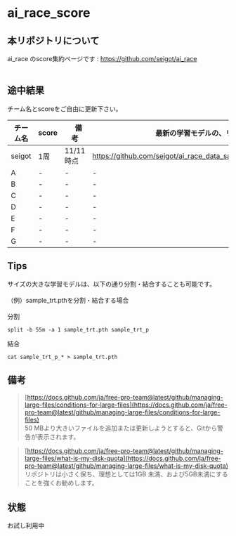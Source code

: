 # ai_race_score

## 本リポジトリについて
ai_race のscore集約ページです : https://github.com/seigot/ai_race <br>
<br>
## 途中結果

チーム名とscoreをご自由に更新下さい。 <br>

|  チーム名  |  score  |　備考  |  最新の学習モデルの、リポジトリURL等  |
| ---- | ---- | ---- | ---- |
|  seigot  |  1周  |  11/11時点  |  https://github.com/seigot/ai_race_data_sample/blob/main/model/sample.pth  |
|  A  |  -  |  -  |  -  |
|  B  |  -  |  -  |  -  |
|  C  |  -  |  -  |  -  |
|  D  |  -  |  -  |  -  |
|  E  |  -  |  -  |  -  |
|  F  |  -  |  -  |  -  |
|  G  |  -  |  -  |  -  |

## Tips

サイズの大きな学習モデルは、以下の通り分割・結合することも可能です。<br>
<br>
（例）sample_trt.pthを分割・結合する場合<br>
<br>
分割<br>

```
split -b 55m -a 1 sample_trt.pth sample_trt_p
```

結合

```
cat sample_trt_p_* > sample_trt.pth
```

## 備考
> [https://docs.github.com/ja/free-pro-team@latest/github/managing-large-files/conditions-for-large-files](https://docs.github.com/ja/free-pro-team@latest/github/managing-large-files/conditions-for-large-files) <br>
> 50 MBより大きいファイルを追加または更新しようとすると、Gitから警告が表示されます。<br>

> [https://docs.github.com/ja/free-pro-team@latest/github/managing-large-files/what-is-my-disk-quota](https://docs.github.com/ja/free-pro-team@latest/github/managing-large-files/what-is-my-disk-quota) <br>
> リポジトリは小さく保ち、理想としては1GB 未満、および5GB未満にすることを強くお勧めします。<br>

## 状態
お試し利用中
